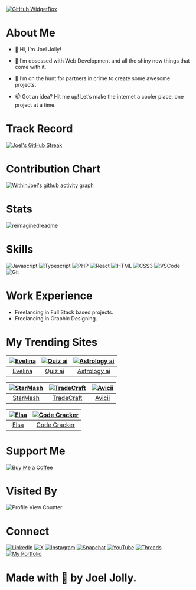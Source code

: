 [![GitHub WidgetBox](https://github-widgetbox.vercel.app/api/profile?username=withinjoel&data=followers,repositories,stars,commits&theme=darkmode)](https://github.com/Jurredr/github-widgetbox)
# About Me

* 👋 Hi, I’m Joel Jolly!

* 👀 I’m obsessed with Web Development and all the shiny new things that come with it.
* 💞️ I’m on the hunt for partners in crime to create some awesome projects.
* 📫 Got an idea? Hit me up! Let’s make the internet a cooler place, one project at a time.

# Track Record
<a href="https://github.com/withinJoel">
  <img src="https://streak-stats.demolab.com?user=withinjoel&theme=github-dark" alt="Joel's GitHub Streak">
</a>

# Contribution Chart
[![WithinJoel's github activity graph](https://github-readme-activity-graph.vercel.app/graph?username=Withinjoel&theme=react-dark)](https://github.com/withinjoel/)

# Stats
<img src="https://myreadme.vercel.app/api/embed/withinjoel?panels=userstatistics,toprepositories,toplanguages,commitgraph" alt="reimaginedreadme" />

# Skills
![Javascript](https://img.shields.io/badge/Javascript-F0DB4F?style=for-the-badge&labelColor=black&logo=javascript&logoColor=F0DB4F)
![Typescript](https://img.shields.io/badge/Typescript-007acc?style=for-the-badge&labelColor=black&logo=typescript&logoColor=007acc)
![PHP](https://img.shields.io/badge/php-F05032?style=for-the-badge&logo=php&logoColor=white)
![React](https://img.shields.io/badge/-React-61DBFB?style=for-the-badge&labelColor=black&logo=react&logoColor=61DBFB)
![HTML](https://img.shields.io/badge/HTML5-E34F26?style=for-the-badge&logo=html5&logoColor=white)
![CSS3](https://img.shields.io/badge/CSS3-1572B6?style=for-the-badge&logo=css3&logoColor=white)
![VSCode](https://img.shields.io/badge/Visual_Studio-0078d7?style=for-the-badge&logo=visual%20studio&logoColor=white)
![Git](https://img.shields.io/badge/Git-F05032?style=for-the-badge&logo=git&logoColor=white)

# Work Experience
* Freelancing in Full Stack based projects.
* Freelancing in Graphic Designing.

# My Trending Sites

| [![Evelina](https://github.com/user-attachments/assets/5ef0b5a6-b047-47c7-8e1e-ba4ab5479609)](https://example.com/link1) | [![Quiz ai](https://github.com/user-attachments/assets/8e018895-cc38-49ea-9b14-e16ff804791c)](https://example.com/link2) | [![Astrology ai](https://github.com/user-attachments/assets/ea9dc972-07f9-4346-9e40-583f08b1ec43)](https://example.com/link3) |
|:---:|:---:|:---:|
| [Evelina](https://example.com/link1) | [Quiz ai](https://example.com/link2) | [Astrology ai](https://example.com/link3) |

| [![StarMash](https://github.com/user-attachments/assets/8264e34d-edb7-47dc-bdc8-75fb94366dbe)](https://example.com/link4) | [![TradeCraft](https://github.com/user-attachments/assets/c149407c-d98f-4b04-8cfb-a6ef4b9e565d)](https://example.com/link5) | [![Avicii](https://github.com/user-attachments/assets/a03215b5-8631-4883-bca6-3e814f94cb67)](https://example.com/link6) |
|:---:|:---:|:---:|
| [StarMash](https://example.com/link4) | [TradeCraft](https://example.com/link5) | [Avicii](https://example.com/link6) |

| [![Elsa](https://github.com/user-attachments/assets/cd597cc0-e081-4cae-8994-084ee2b648b8)](https://example.com/link7) | [![Code Cracker](https://github.com/user-attachments/assets/cb961721-a5c2-4f64-be7c-a50bc82e15dc)](https://example.com/link8) |
|:---:|:---:|
| [Elsa](https://example.com/link7) | [Code Cracker](https://example.com/link8) |


# Support Me
[![Buy Me a Coffee](https://img.shields.io/badge/Buy%20Me%20a%20Coffee-Donate-orange?style=for-the-badge&logo=buy-me-a-coffee)](https://www.buymeacoffee.com/withinjoel)

# Visited By
![Profile View Counter](https://komarev.com/ghpvc/?username=withinjoel)

# Connect

<a href="https://www.linkedin.com/in/withinjoel/" target="_blank"><img src="https://img.shields.io/badge/LinkedIn-%230077B5.svg?&style=flat-square&logo=linkedin&logoColor=white" alt="LinkedIn"></a>
<a href="https://x.com/withinjoel" target="_blank"><img src="https://img.shields.io/badge/Twitter-%231877F2.svg?&style=flat-square&logo=X&logoColor=white" alt="X"></a>
<a href="https://www.instagram.com/withinjoel/" target="_blank"><img src="https://img.shields.io/badge/Instagram-%23E4405F.svg?&style=flat-square&logo=instagram&logoColor=white" alt="Instagram"></a>
<a href="https://www.snapchat.com/add/withinjoel" target="_blank"><img src="https://img.shields.io/badge/Snapchat-%23FFFC00.svg?&style=flat-square&logo=snapchat&logoColor=white" alt="Snapchat"></a>
<a href="https://youtube.com/c/djjoeljolly" target="_blank"><img src="https://img.shields.io/badge/YouTube-%23FF0000.svg?&style=flat-square&logo=youtube&logoColor=white" alt="YouTube"></a>
<a href="https://www.threads.net/@withinjoel" target="_blank"><img src="https://img.shields.io/badge/Threads-%23E4405F.svg?&style=flat-square&logo=threads&logoColor=white" alt="Threads"></a>
<a href="https://joeljolly.pages.dev" target="_blank"><img src="https://img.shields.io/badge/Portfolio-%231877F2.svg?&style=flat-square&logoColor=white" alt="My Portfolio"></a>

# Made with 💖 by Joel Jolly.
